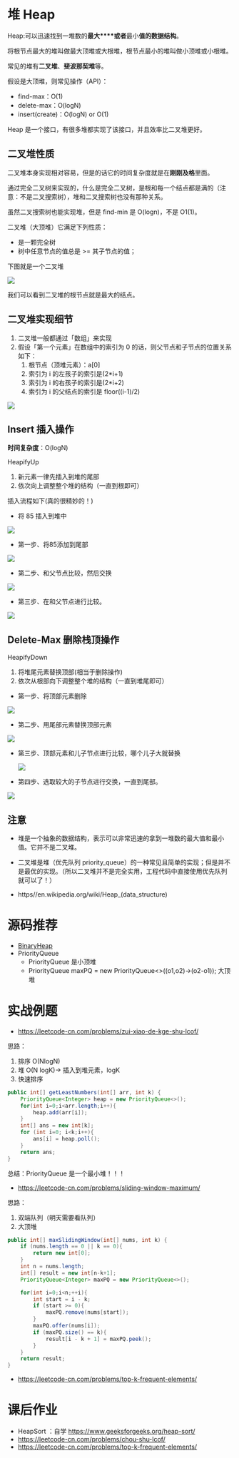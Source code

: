 # 堆 Heap

Heap:可以迅速找到一堆数的**最大****或者**最小**值的数据结构**。

将根节点最大的堆叫做最大顶堆或大根堆，根节点最小的堆叫做小顶堆或小根堆。

常见的堆有**二叉堆**、**斐波那契堆**等。

假设是大顶堆，则常见操作（API）：

- find-max：O(1)
- delete-max：O(logN)
- insert(create)：O(logN) or O(1)

Heap 是一个接口，有很多堆都实现了该接口，并且效率比二叉堆更好。

## 二叉堆性质

二叉堆本身实现相对容易，但是的话它的时间复杂度就是在**刚刚及格**里面。

通过完全二叉树来实现的，什么是完全二叉树，是根和每一个结点都是满的（注意：不是二叉搜索树），堆和二叉搜索树也没有那种关系。

虽然二叉搜索树也能实现堆，但是 find-min 是 O(logn)，不是 O1(1)。

二叉堆（大顶堆）它满足下列性质：

- 是一颗完全树
- 树中任意节点的值总是 >= 其子节点的值；

下图就是一个二叉堆

![](https://user-gold-cdn.xitu.io/2020/4/26/171b6e3341fdf82f?w=705&h=422&f=png&s=60281)

我们可以看到二叉堆的根节点就是最大的结点。

## 二叉堆实现细节

1. 二叉堆一般都通过「数组」来实现
2. 假设「第一个元素」在数组中的索引为 0 的话，则父节点和子节点的位置关系如下：
   1. 根节点（顶堆元素）：a[0]
   2. 索引为 i 的左孩子的索引是(2*i+1)
   3. 索引为 i 的右孩子的索引是(2*i+2)
   4. 索引为 i 的父结点的索引是 floor((i-1)/2)

![](https://user-gold-cdn.xitu.io/2020/4/26/171b6ebf176866bb?w=727&h=500&f=png&s=140802)

## Insert 插入操作

**时间复杂度**：O(logN)

HeapifyUp

1. 新元素一律先插入到堆的尾部
2. 依次向上调整整个堆的结构（一直到根即可）

插入流程如下(真的很精妙的！)

- 将 85 插入到堆中

![](https://user-gold-cdn.xitu.io/2020/4/26/171b6f4b39b666ab?w=641&h=484&f=png&s=138172)

- 第一步、将85添加到尾部

![](https://user-gold-cdn.xitu.io/2020/4/26/171b6f4e03ad107e?w=693&h=318&f=png&s=47831)

- 第二步、和父节点比较，然后交换

![](https://user-gold-cdn.xitu.io/2020/4/26/171b6f51441731ec?w=486&h=420&f=png&s=73479)

- 第三步、在和父节点进行比较。

![](https://user-gold-cdn.xitu.io/2020/4/26/171b6f5438b4c745?w=616&h=364&f=png&s=64259)

## Delete-Max 删除栈顶操作

HeapifyDown

1. 将堆尾元素替换顶部(相当于删除操作)
2. 依次从根部向下调整整个堆的结构（一直到堆尾即可）

- 第一步、将顶部元素删除

![](https://user-gold-cdn.xitu.io/2020/4/26/171b6ffe1cca4ecf?w=926&h=337&f=png&s=70219)

- 第二步、用尾部元素替换顶部元素

![](https://user-gold-cdn.xitu.io/2020/4/26/171b700884d079a2?w=466&h=310&f=png&s=42809)

- 第三步、顶部元素和儿子节点进行比较，哪个儿子大就替换

  ![](https://user-gold-cdn.xitu.io/2020/4/26/171b7024bc722217?w=564&h=319&f=png&s=52481)

- 第四步、选取较大的子节点进行交换，一直到尾部。

![](https://user-gold-cdn.xitu.io/2020/4/26/171b703b08d940d7?w=536&h=336&f=png&s=42436)

## 注意

- 堆是一个抽象的数据结构，表示可以非常迅速的拿到一堆数的最大值和最小值。它并不是二叉堆。

- 二叉堆是堆（优先队列 priority_queue）的一种常见且简单的实现；但是并不是最优的实现。（所以二叉堆并不是完全实用，工程代码中直接使用优先队列就可以了！）
- https//en.wikipedia.org/wiki/Heap_(data_structure)

# 源码推荐

- [BinaryHeap](https://shimo.im/docs/GpwwDq66kC9RC3PX/read)
- PriorityQueue
  - PriorityQueue 是小顶堆
  - PriorityQueue<Integer> maxPQ = new PriorityQueue<>((o1,o2)->(o2-o1)); 大顶堆

# 实战例题

- https://leetcode-cn.com/problems/zui-xiao-de-kge-shu-lcof/

思路：

1. 排序 O(NlogN)
2. 堆 O(N logK)-> 插入到堆元素，logK
3. 快速排序

```java
public int[] getLeastNumbers(int[] arr, int k) {
    PriorityQueue<Integer> heap = new PriorityQueue<>();
    for(int i=0;i<arr.length;i++){
        heap.add(arr[i]);
    }
    int[] ans = new int[k];
    for (int i=0; i<k;i++){
        ans[i] = heap.poll();
    }
    return ans;
}
```

总结：PriorityQueue 是一个最小堆！！！

- https://leetcode-cn.com/problems/sliding-window-maximum/

思路：

1. 双端队列（明天需要看队列）
2. 大顶堆

```java
public int[] maxSlidingWindow(int[] nums, int k) {
    if (nums.length == 0 || k == 0){
        return new int[0];
    }
    int n = nums.length;
    int[] result = new int[n-k+1];
    PriorityQueue<Integer> maxPQ = new PriorityQueue<>();

    for(int i=0;i<n;++i){
        int start = i - k;
        if (start >= 0){
            maxPQ.remove(nums[start]);
        }
        maxPQ.offer(nums[i]);
        if (maxPQ.size() == k){
            result[i - k + 1] = maxPQ.peek();
        }
    }
    return result;
}
```

- https://leetcode-cn.com/problems/top-k-frequent-elements/

# 课后作业

- HeapSort ：自学 https://www.geeksforgeeks.org/heap-sort/
- https://leetcode-cn.com/problems/chou-shu-lcof/
- https://leetcode-cn.com/problems/top-k-frequent-elements/